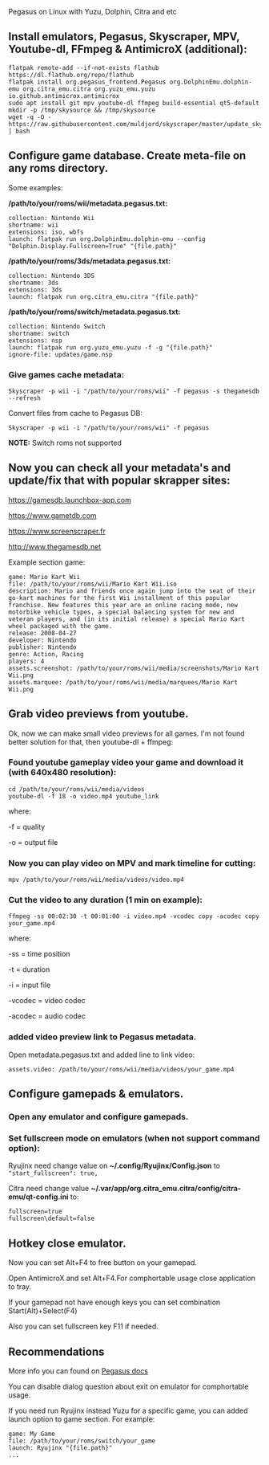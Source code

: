 Pegasus on Linux with Yuzu, Dolphin, Citra and etc

## Install emulators, Pegasus, Skyscraper, MPV, Youtube-dl, FFmpeg & AntimicroX (additional):
```
flatpak remote-add --if-not-exists flathub https://dl.flathub.org/repo/flathub
flatpak install org.pegasus_frontend.Pegasus org.DolphinEmu.dolphin-emu org.citra_emu.citra org.yuzu_emu.yuzu io.github.antimicrox.antimicrox
sudo apt install git mpv youtube-dl ffmpeg build-essential qt5-default
mkdir -p /tmp/skysource && /tmp/skysource
wget -q -O - https://raw.githubusercontent.com/muldjord/skyscraper/master/update_skyscraper.sh | bash
```

## Configure game database. Create meta-file on any roms directory.

Some examples: 

**/path/to/your/roms/wii/metadata.pegasus.txt:**
```
collection: Nintendo Wii
shortname: wii
extensions: iso, wbfs
launch: flatpak run org.DolphinEmu.dolphin-emu --config "Dolphin.Display.Fullscreen=True" "{file.path}"
```

**/path/to/your/roms/3ds/metadata.pegasus.txt:**
```
collection: Nintendo 3DS
shortname: 3ds
extensions: 3ds
launch: flatpak run org.citra_emu.citra "{file.path}"
```

**/path/to/your/roms/switch/metadata.pegasus.txt:**
```
collection: Nintendo Switch
shortname: switch
extensions: nsp
launch: flatpak run org.yuzu_emu.yuzu -f -g "{file.path}"
ignore-file: updates/game.nsp
```

### Give games cache metadata:
```
Skyscraper -p wii -i "/path/to/your/roms/wii" -f pegasus -s thegamesdb --refresh
```

Convert files from cache to Pegasus DB:
```
Skyscraper -p wii -i "/path/to/your/roms/wii" -f pegasus
```

**NOTE:** Switch roms not supported

## Now you can check all your metadata's and update/fix that with popular skrapper sites:

https://gamesdb.launchbox-app.com

https://www.gametdb.com

https://www.screenscraper.fr

http://www.thegamesdb.net

Example section game:
```
game: Mario Kart Wii
file: /path/to/your/roms/wii/Mario Kart Wii.iso
description: Mario and friends once again jump into the seat of their go-kart machines for the first Wii installment of this popular franchise. New features this year are an online racing mode, new motorbike vehicle types, a special balancing system for new and veteran players, and (in its initial release) a special Mario Kart wheel packaged with the game.
release: 2008-04-27
developer: Nintendo
publisher: Nintendo
genre: Action, Racing
players: 4
assets.screenshot: /path/to/your/roms/wii/media/screenshots/Mario Kart Wii.png
assets.marquee: /path/to/your/roms/wii/media/marquees/Mario Kart Wii.png
```

## Grab video previews from youtube.

Ok, now we can make small video previews for all games. I'm not found better solution for that, then youtube-dl + ffmpeg:

### Found youtube gameplay video your game and download it (with 640x480 resolution):
```
cd /path/to/your/roms/wii/media/videos
youtube-dl -f 18 -o video.mp4 youtube_link
```

where:

-f = quality

-o  = output file

### Now you can play video on MPV and mark timeline for cutting:
```
mpv /path/to/your/roms/wii/media/videos/video.mp4
```

### Cut the video to any duration (1 min on example):
```
ffmpeg -ss 00:02:30 -t 00:01:00 -i video.mp4 -vcodec copy -acodec copy your_game.mp4
```

where:

-ss = time position

-t = duration

-i = input file

-vcodec = video codec

-acodec = audio codec

### added video preview link to Pegasus metadata.

Open metadata.pegasus.txt and added line to link video:

```
assets.video: /path/to/your/roms/wii/media/videos/your_game.mp4
```

## Configure gamepads & emulators.

### Open any emulator and configure gamepads.

### Set fullscreen mode on emulators (when not support command option):

Ryujinx need change value on **~/.config/Ryujinx/Config.json** to `"start_fullscreen": true,`

Citra need change value **~/.var/app/org.citra_emu.citra/config/citra-emu/qt-config.ini** to:
```
fullscreen=true
fullscreen\default=false
```

## Hotkey close emulator.

Now you can set Alt+F4 to free button on your gamepad.

Open AntimicroX and set Alt+F4.For comphortable usage close application to tray.

If your gamepad not have enough keys you can set combination Start(Alt)+Select(F4)

Also you can set fullscreen key F11 if needed.

## Recommendations

More info you can found on [Pegasus docs](https://pegasus-frontend.org/docs/)

You can disable dialog question about exit on emulator for comphortable usage.

If you need run Ryujinx instead Yuzu for a specific game, you can added launch option to game section. For example:
```
game: My Game
file: /path/to/your/roms/switch/your_game
launch: Ryujinx "{file.path}"
...
```

